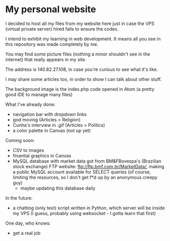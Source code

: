 # My personal website

I decided to host all my files from my website here just in case the VPS (virtual private server) hired fails to ensure the codes.

I intend to exhibit my learning in web development. It means all you see in this repository was made completely by me.

You may find some picture files (nothing a minor shouldn't see in the internet) that really appears in my site.

The address is 140.82.27.108, in case you're curious to see what it's like.

I may share some articles too, in order to show I can talk about other stuff.

The background image is the index.php code opened in Atom (a pretty good IDE to manage many files)

What I've already done:
- navigation bar with dropdown links
- god moving (Articles > Religion)
- Cunha's interview in .gif (Articles > Politics)
- a color palette in Canvas (not up yet)

Coming soon:
- CSV to images
- finantial graphics in Canvas 
- MySQL database with market data got from BM&FBovespa's (Brazilian stock exchange) FTP website: ftp://ftp.bmf.com.br/MarketData/, making a public MySQL account available for SELECT queries (of course, limiting the resources, so I don't get f*d up by an anonymous creepy guy)
  - maybe updating this database daily

In the future:
- a chatting (only text) script written in Python, which server will be inside my VPS (I guess, probably using websocket - I gotta learn that first)

One day, who knows:
- get a real job
